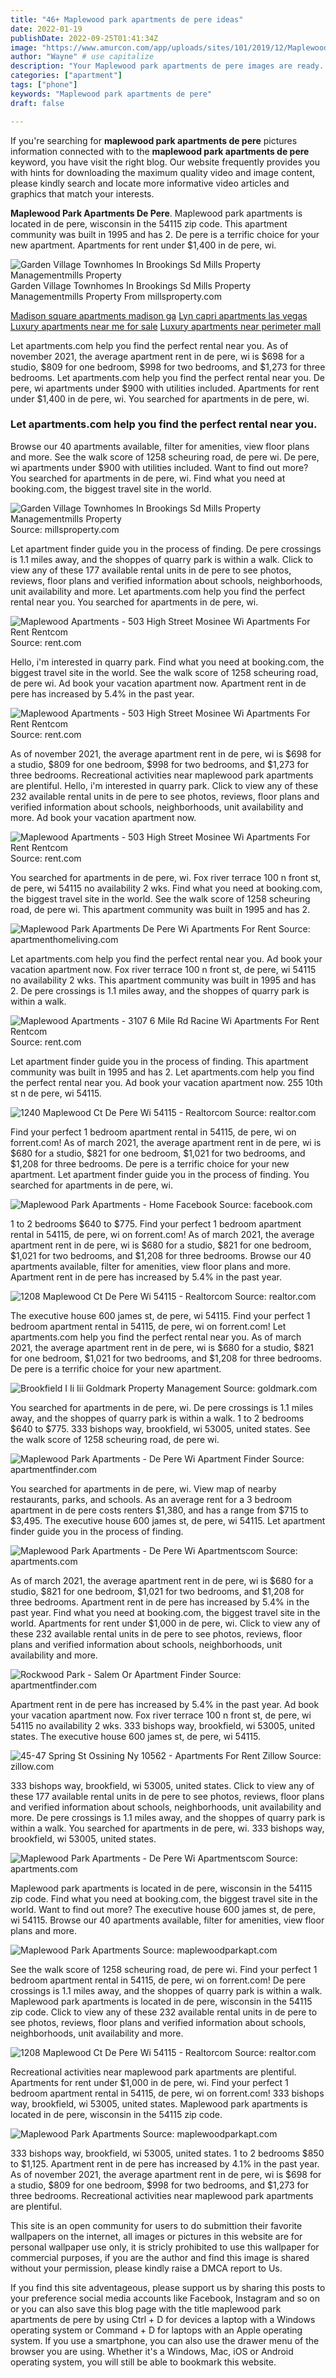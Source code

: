 ```yaml
---
title: "46+ Maplewood park apartments de pere ideas"
date: 2022-01-19
publishDate: 2022-09-25T01:41:34Z
image: "https://www.amurcon.com/app/uploads/sites/101/2019/12/Maplewood-Park_The-Willow-3D-for-Web-300x225.jpg"
author: "Wayne" # use capitalize
description: "Your Maplewood park apartments de pere images are ready. Maplewood park apartments de pere are a topic that is being searched for and liked by netizens today. You can Get the Maplewood park apartments de pere files here. Get all free images."
categories: ["apartment"]
tags: ["phone"]
keywords: "Maplewood park apartments de pere"
draft: false

---
```


If you're searching for **maplewood park apartments de pere** pictures information connected with to the **maplewood park apartments de pere** keyword, you have visit the right  blog.  Our website frequently  provides you with  hints  for downloading  the maximum  quality video and image  content, please kindly search and locate more informative video articles and graphics  that match your interests.

**Maplewood Park Apartments De Pere**. Maplewood park apartments is located in de pere, wisconsin in the 54115 zip code. This apartment community was built in 1995 and has 2. De pere is a terrific choice for your new apartment. Apartments for rent under $1,400 in de pere, wi.

![Garden Village Townhomes In Brookings Sd Mills Property Managementmills Property](https://millsproperty.com/wp-content/uploads/2016/04/living-area-835x467.jpg "Garden Village Townhomes In Brookings Sd Mills Property Managementmills Property")
Garden Village Townhomes In Brookings Sd Mills Property Managementmills Property From millsproperty.com

[Madison square apartments madison ga](/madison-square-apartments-madison-ga/)
[Lyn capri apartments las vegas](/lyn-capri-apartments-las-vegas/)
[Luxury apartments near me for sale](/luxury-apartments-near-me-for-sale/)
[Luxury apartments near perimeter mall](/luxury-apartments-near-perimeter-mall/)

Let apartments.com help you find the perfect rental near you. As of november 2021, the average apartment rent in de pere, wi is $698 for a studio, $809 for one bedroom, $998 for two bedrooms, and $1,273 for three bedrooms. Let apartments.com help you find the perfect rental near you. De pere, wi apartments under $900 with utilities included. Apartments for rent under $1,400 in de pere, wi. You searched for apartments in de pere, wi.

### Let apartments.com help you find the perfect rental near you.

Browse our 40 apartments available, filter for amenities, view floor plans and more. See the walk score of 1258 scheuring road, de pere wi. De pere, wi apartments under $900 with utilities included. Want to find out more? You searched for apartments in de pere, wi. Find what you need at booking.com, the biggest travel site in the world.


![Garden Village Townhomes In Brookings Sd Mills Property Managementmills Property](https://millsproperty.com/wp-content/uploads/2016/04/living-area-835x467.jpg "Garden Village Townhomes In Brookings Sd Mills Property Managementmills Property")
Source: millsproperty.com

Let apartment finder guide you in the process of finding. De pere crossings is 1.1 miles away, and the shoppes of quarry park is within a walk. Click to view any of these 177 available rental units in de pere to see photos, reviews, floor plans and verified information about schools, neighborhoods, unit availability and more. Let apartments.com help you find the perfect rental near you. You searched for apartments in de pere, wi.

![Maplewood Apartments - 503 High Street Mosinee Wi Apartments For Rent Rentcom](https://rentpath-res.cloudinary.com/$img_current/t_3x2_jpg_xl/90b8d9546e7035d47f4b9cafe9ca9eda "Maplewood Apartments - 503 High Street Mosinee Wi Apartments For Rent Rentcom")
Source: rent.com

Hello, i&#039;m interested in quarry park. Find what you need at booking.com, the biggest travel site in the world. See the walk score of 1258 scheuring road, de pere wi. Ad book your vacation apartment now. Apartment rent in de pere has increased by 5.4% in the past year.

![Maplewood Apartments - 503 High Street Mosinee Wi Apartments For Rent Rentcom](https://rentpath-res.cloudinary.com/$img_current/t_3x2_jpg_xl/0cbd4e91f07eb100e81a71a4ac96b99d "Maplewood Apartments - 503 High Street Mosinee Wi Apartments For Rent Rentcom")
Source: rent.com

As of november 2021, the average apartment rent in de pere, wi is $698 for a studio, $809 for one bedroom, $998 for two bedrooms, and $1,273 for three bedrooms. Recreational activities near maplewood park apartments are plentiful. Hello, i&#039;m interested in quarry park. Click to view any of these 232 available rental units in de pere to see photos, reviews, floor plans and verified information about schools, neighborhoods, unit availability and more. Ad book your vacation apartment now.

![Maplewood Apartments - 503 High Street Mosinee Wi Apartments For Rent Rentcom](https://rentpath-res.cloudinary.com/$img_current/t_3x2_jpg_xl/c4aade9bef339ccd14d5382f5ea55d94 "Maplewood Apartments - 503 High Street Mosinee Wi Apartments For Rent Rentcom")
Source: rent.com

You searched for apartments in de pere, wi. Fox river terrace 100 n front st, de pere, wi 54115 no availability 2 wks. Find what you need at booking.com, the biggest travel site in the world. See the walk score of 1258 scheuring road, de pere wi. This apartment community was built in 1995 and has 2.

![Maplewood Park Apartments De Pere Wi Apartments For Rent](https://images1.apartmenthomeliving.com/m2/pcJajC2W6yrVrwtE-8KcOMvi7tUl1SkvOka4gq6Y7ZU/H270W360/map.jpg "Maplewood Park Apartments De Pere Wi Apartments For Rent")
Source: apartmenthomeliving.com

Let apartments.com help you find the perfect rental near you. Ad book your vacation apartment now. Fox river terrace 100 n front st, de pere, wi 54115 no availability 2 wks. This apartment community was built in 1995 and has 2. De pere crossings is 1.1 miles away, and the shoppes of quarry park is within a walk.

![Maplewood Apartments - 3107 6 Mile Rd Racine Wi Apartments For Rent Rentcom](https://rentpath-res.cloudinary.com/$img_current/t_3x2_jpg_xl/t_unpaid/4d2941dbdf93b31eb59019acec48b786 "Maplewood Apartments - 3107 6 Mile Rd Racine Wi Apartments For Rent Rentcom")
Source: rent.com

Let apartment finder guide you in the process of finding. This apartment community was built in 1995 and has 2. Let apartments.com help you find the perfect rental near you. Ad book your vacation apartment now. 255 10th st n de pere, wi 54115.

![1240 Maplewood Ct De Pere Wi 54115 - Realtorcom](https://ap.rdcpix.com/1640487312/3488262126dd98888cdf823d58bdb59bl-m1xd-w1020_h770_q80.jpg "1240 Maplewood Ct De Pere Wi 54115 - Realtorcom")
Source: realtor.com

Find your perfect 1 bedroom apartment rental in 54115, de pere, wi on forrent.com! As of march 2021, the average apartment rent in de pere, wi is $680 for a studio, $821 for one bedroom, $1,021 for two bedrooms, and $1,208 for three bedrooms. De pere is a terrific choice for your new apartment. Let apartment finder guide you in the process of finding. You searched for apartments in de pere, wi.

![Maplewood Park Apartments - Home Facebook](https://lookaside.fbsbx.com/lookaside/crawler/media/?media_id=318950094867512 "Maplewood Park Apartments - Home Facebook")
Source: facebook.com

1 to 2 bedrooms $640 to $775. Find your perfect 1 bedroom apartment rental in 54115, de pere, wi on forrent.com! As of march 2021, the average apartment rent in de pere, wi is $680 for a studio, $821 for one bedroom, $1,021 for two bedrooms, and $1,208 for three bedrooms. Browse our 40 apartments available, filter for amenities, view floor plans and more. Apartment rent in de pere has increased by 5.4% in the past year.

![1208 Maplewood Ct De Pere Wi 54115 - Realtorcom](https://ap.rdcpix.com/58fbe53251459740b488e8643abe9381l-m2125623547xd-w1020_h770_q80.jpg "1208 Maplewood Ct De Pere Wi 54115 - Realtorcom")
Source: realtor.com

The executive house 600 james st, de pere, wi 54115. Find your perfect 1 bedroom apartment rental in 54115, de pere, wi on forrent.com! Let apartments.com help you find the perfect rental near you. As of march 2021, the average apartment rent in de pere, wi is $680 for a studio, $821 for one bedroom, $1,021 for two bedrooms, and $1,208 for three bedrooms. De pere is a terrific choice for your new apartment.

![Brookfield I Ii Iii Goldmark Property Management](https://www.goldmark.com/media/11280/brookfield-kitchen-living-room.jpg?format=jpg&amp;bgcolor=ffffff&amp;width=750&amp;height=500&amp;mode=crop&amp;quality=75 "Brookfield I Ii Iii Goldmark Property Management")
Source: goldmark.com

You searched for apartments in de pere, wi. De pere crossings is 1.1 miles away, and the shoppes of quarry park is within a walk. 1 to 2 bedrooms $640 to $775. 333 bishops way, brookfield, wi 53005, united states. See the walk score of 1258 scheuring road, de pere wi.

![Maplewood Park Apartments - De Pere Wi Apartment Finder](https://image1.apartmentfinder.com/i2/-VOeHIfmm0Ie4KMmIcUbvy9sb4Q0apcSXyVyESW6I8M/111/maplewood-park-apartments-de-pere-wi-interior-photo.jpg "Maplewood Park Apartments - De Pere Wi Apartment Finder")
Source: apartmentfinder.com

You searched for apartments in de pere, wi. View map of nearby restaurants, parks, and schools. As an average rent for a 3 bedroom apartment in de pere costs renters $1,380, and has a range from $715 to $3,495. The executive house 600 james st, de pere, wi 54115. Let apartment finder guide you in the process of finding.

![Maplewood Park Apartments - De Pere Wi Apartmentscom](https://images1.apartments.com/i2/xOudgROUTbq808IFEuMksyTxtfCf6JkDU7Qbq7syPaQ/117/maplewood-park-apartments-de-pere-wi-interior-photo.jpg "Maplewood Park Apartments - De Pere Wi Apartmentscom")
Source: apartments.com

As of march 2021, the average apartment rent in de pere, wi is $680 for a studio, $821 for one bedroom, $1,021 for two bedrooms, and $1,208 for three bedrooms. Apartment rent in de pere has increased by 5.4% in the past year. Find what you need at booking.com, the biggest travel site in the world. Apartments for rent under $1,000 in de pere, wi. Click to view any of these 232 available rental units in de pere to see photos, reviews, floor plans and verified information about schools, neighborhoods, unit availability and more.

![Rockwood Park - Salem Or Apartment Finder](https://image1.apartmentfinder.com/i2/8nlFahYNUHRSpHhJuFNAa_b0kwhwohA8da_d1E41t40/111/rockwood-park-salem-or-interior-photo.jpg "Rockwood Park - Salem Or Apartment Finder")
Source: apartmentfinder.com

Apartment rent in de pere has increased by 5.4% in the past year. Ad book your vacation apartment now. Fox river terrace 100 n front st, de pere, wi 54115 no availability 2 wks. 333 bishops way, brookfield, wi 53005, united states. The executive house 600 james st, de pere, wi 54115.

![45-47 Spring St Ossining Ny 10562 - Apartments For Rent Zillow](https://photos.zillowstatic.com/fp/4ca0eb700ba619b3159b33fbae30df2c-cc_ft_960.jpg "45-47 Spring St Ossining Ny 10562 - Apartments For Rent Zillow")
Source: zillow.com

333 bishops way, brookfield, wi 53005, united states. Click to view any of these 177 available rental units in de pere to see photos, reviews, floor plans and verified information about schools, neighborhoods, unit availability and more. De pere crossings is 1.1 miles away, and the shoppes of quarry park is within a walk. You searched for apartments in de pere, wi. 333 bishops way, brookfield, wi 53005, united states.

![Maplewood Park Apartments - De Pere Wi Apartmentscom](https://images1.apartments.com/i2/mW0Bi6MFIey5bcilUTaHMq8v1H-9XwCGBCyN4Hy5Msc/117/maplewood-park-apartments-de-pere-wi-interior-photo.jpg "Maplewood Park Apartments - De Pere Wi Apartmentscom")
Source: apartments.com

Maplewood park apartments is located in de pere, wisconsin in the 54115 zip code. Find what you need at booking.com, the biggest travel site in the world. Want to find out more? The executive house 600 james st, de pere, wi 54115. Browse our 40 apartments available, filter for amenities, view floor plans and more.

![Maplewood Park Apartments](https://www.amurcon.com/app/uploads/sites/101/2020/10/DSC09137HDBROS.jpg "Maplewood Park Apartments")
Source: maplewoodparkapt.com

See the walk score of 1258 scheuring road, de pere wi. Find your perfect 1 bedroom apartment rental in 54115, de pere, wi on forrent.com! De pere crossings is 1.1 miles away, and the shoppes of quarry park is within a walk. Maplewood park apartments is located in de pere, wisconsin in the 54115 zip code. Click to view any of these 232 available rental units in de pere to see photos, reviews, floor plans and verified information about schools, neighborhoods, unit availability and more.

![1208 Maplewood Ct De Pere Wi 54115 - Realtorcom](https://ap.rdcpix.com/58fbe53251459740b488e8643abe9381l-m517938590xd-w1020_h770_q80.jpg "1208 Maplewood Ct De Pere Wi 54115 - Realtorcom")
Source: realtor.com

Recreational activities near maplewood park apartments are plentiful. Apartments for rent under $1,000 in de pere, wi. Find your perfect 1 bedroom apartment rental in 54115, de pere, wi on forrent.com! 333 bishops way, brookfield, wi 53005, united states. Maplewood park apartments is located in de pere, wisconsin in the 54115 zip code.

![Maplewood Park Apartments](https://www.amurcon.com/app/uploads/sites/101/2019/12/Maplewood-Park_The-Willow-3D-for-Web-300x225.jpg "Maplewood Park Apartments")
Source: maplewoodparkapt.com

333 bishops way, brookfield, wi 53005, united states. 1 to 2 bedrooms $850 to $1,125. Apartment rent in de pere has increased by 4.1% in the past year. As of november 2021, the average apartment rent in de pere, wi is $698 for a studio, $809 for one bedroom, $998 for two bedrooms, and $1,273 for three bedrooms. Recreational activities near maplewood park apartments are plentiful.

This site is an open community for users to do submittion their favorite wallpapers on the internet, all images or pictures in this website are for personal wallpaper use only, it is stricly prohibited to use this wallpaper for commercial purposes, if you are the author and find this image is shared without your permission, please kindly raise a DMCA report to Us.

If you find this site adventageous, please support us by sharing this posts to your preference social media accounts like Facebook, Instagram and so on or you can also save this blog page with the title maplewood park apartments de pere by using Ctrl + D for devices a laptop with a Windows operating system or Command + D for laptops with an Apple operating system. If you use a smartphone, you can also use the drawer menu of the browser you are using. Whether it's a Windows, Mac, iOS or Android operating system, you will still be able to bookmark this website.
